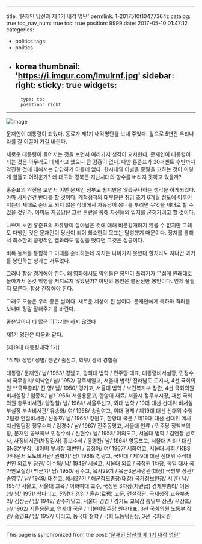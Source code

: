 
---
title: '문재인 당선과 제 1기 내각 명단'
permlink: 1-2017510t10477364z
catalog: true
toc_nav_num: true
toc: true
position: 9999
date: 2017-05-10 01:47:12
categories:
- politics
tags:
- politics
- korea
thumbnail: 'https://i.imgur.com/Imulrnf.jpg'
sidebar:
    right:
        sticky: true
widgets:
    -
        type: toc
        position: right
---


![image](https://i.imgur.com/Imulrnf.jpg)


문재인이 대통령이 되었다. 동료가 제1기 내각명단을 보내 주었다. 앞으로 5년간 우리나라를 잘 이끌어 가길 바란다. 

새로운 대통령이 들어서는 것을 보면서 여러가지 생각이 교차한다, 문재인이 대통령이 되는 것은 아무래도 대세라고 했으니 큰 감흥이 없다. 다만 홍준표가 20퍼센트 후반까지 약진한 것에 대해서는 답답하기 이를데 없다. 한시대와 이별을 종말을 고하는 것이 이렇게 힘들고 어려운가? 왜 대구와 경북은 지난시대의 향수를 버리지 못하고 있을까? 

홍준표의 약진을 보면서 이번 문재인 정부도 쉽지만은 않겠구나하는 생각을 하게되었다. 아마 사사건건 반대를 할 것이다. 개혁정책의 대부분은 취임 초기 6개월 정도에 이루어지는데 제대로 준비도 되지 않은 상태에서 자유당이 몽니를 부리면 무엇을 제대로 할 수 있을 것인가. 아마도 자유당은 그런 혼란을 통해 자신들의 입지를 굳혀가려고 할 것이다. 

나쁘게 보면 홍준표의 자유당이 살아남은 것에 대해 비분강개하지 않을 수 없지만 그래도 다행인 것은 문재인이 당선이 되어 최소한의 목표는 달성했기 때문이다. 정치를 통해서 최소한의 긍정적인 결과라도 달성을 했다면 그것은 성공이다. 

비록 동서를 통합하고 미래를 준비하는데 까지는 나아가지 못했다 할지라도 지나간 과거를 봉인하는 성과는 거두었다.

그러나 항상 경계해야 한다. 왜 영화에서도 악인들은 봉인이 풀리기가 무섭게 원래대로 돌아가서 온갖 악행을 저지르지 않았던가? 이번의 봉인은 불완전한 봉인이다. 언제 풀릴지 모른다. 항상 긴장해야 한다. 

그래도 오늘은 우리 좋은 날이다. 
새로운 세상이 된 날이다. 
문재인에게 축하와 격려를 보내며 정말 잘해주기를 바란다.

좋은날이니 더 많은 이야기는 하지 않겠다 
 
제1기 명단은 다음과 같다. 

 [제19대 대통령내각 1기]

*직책/ 성명/ 성별/ 생년/ 출신고, 학부/ 경력
 경합중

대통령/     문재인/ 남/ 1953/ 경남고, 경희대 법학    / 민주당 대표, 대통령비서실장, 민정수석
국무총리/ 이낙연/ 남/ 1952/ 광주제일고, 서울대 법학/ 전라남도 도지사, 4선 국회의원
**국무총리/ 진  영/ 남/ 1950/ 경기고, 서울대 법학    / 보건복지부 장관, 4선 국회의원
비서실장  / 임종석/ 남/ 1966/ 서울용문고, 한양대 재료/ 서울시 정무부시장, 재선 국회의원
총무비서관/ 양정철/ 남/ 1964/ 서울우신고, 외대 법학  / 19대 대선 선대위 비서실 부실장
부속비서관/ 유송화/ 여/ 1968/ 송원여고, 이대 경제    / 제19대 대선 선대위 수행2팀장
연설비서관/ 신동호/ 남/ 1965/ 강원고, 한양대 국문    / 제19대 대선 선대위 메시지선임팀장
정무수석  / 김경수/ 남/ 1967/ 진주동명고, 서울대 인류  / 민주당 정책부의장, 문재인 공보특보
민정수석  / 신현수/ 남/ 1958/ 여의도고, 서울대 법학    / 김앤장 변호사, 사정비서관(차장검사)
홍보수석  / 윤영찬/ 남/ 1964/ 영등포고, 서울대 지리    / 대선 SNS본부장, 네이버 부사장
대변인    / 유정아/ 여/ 1967/ 세화여고, 서울대 사회    / KBS 아나운서
보도비서관/ 권혁기/ 남/ 1968/ 청량고, 국민대           / 제19대 대선 선대위 수석대변인
외교부 장관/ 이수혁/ 남/ 1949/ 서울고, 서울대 외교     / 국정원 1차장, 독일 대사
국가안보실장/ 백군기/ 남/ 1950/ 광주고, 육사29기       / 육군3군사령관(대장)
국방부 장관/ 송영무/ 남/ 1949/  대전고, 해사27기       / 해군참모총장(대장)
국가정보원장/ 서  훈/ 남/ 1954/ 서울고, 서울대 교육    / 이화여대 교수, 국정원 3차장(차관급)
경제부총리/  이용섭/ 남/ 1951/ 학다리고, 전남대 경영   / 율촌(로펌) 고문, 건설장관, 국세청장
교육부총리/ 김상곤/ 남/ 1949/ 광주제일고, 서울대 경영  / 경기도 교육감
통일부 장관/ 우상호/ 남/ 1962/ 서울용문고, 연세대 국문 / 더불어민주당 원내대표, 3선 국회의원
노동부 장관/ 홍영표/ 남/ 1957/ 이리고, 동국대 철학     / 국회 노동위원장, 3선 국회의원

- - -

This page is synchronized from the post: ['문재인 당선과 제 1기 내각 명단'](https://steemit.com/@oldstone/1-2017510t10477364z)
